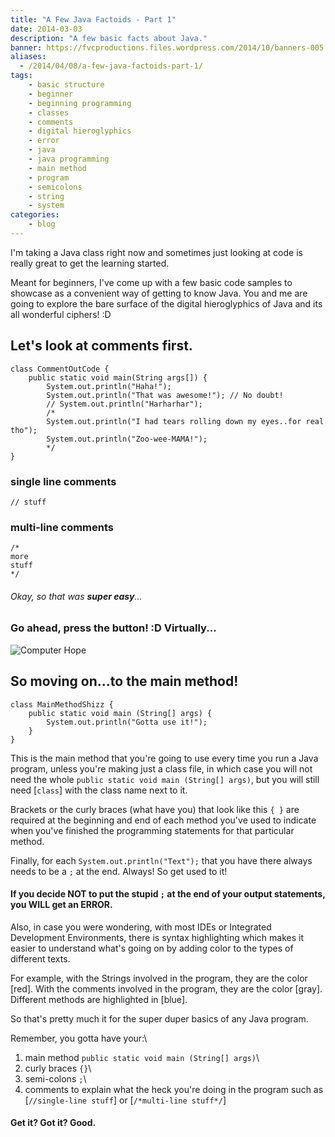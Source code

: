 ```yaml
---
title: "A Few Java Factoids - Part 1"
date: 2014-03-03
description: "A few basic facts about Java."
banner: https://fvcproductions.files.wordpress.com/2014/10/banners-005.jpg?w=1024&h=436&crop=1
aliases:
  - /2014/04/08/a-few-java-factoids-part-1/
tags:
    - basic structure
    - beginner
    - beginning programming
    - classes
    - comments
    - digital hieroglyphics
    - error
    - java
    - java programming
    - main method
    - program
    - semicolons
    - string
    - system
categories:
    - blog
---
```


I'm taking a Java class right now and sometimes just looking at code is really great to get the learning started.

Meant for beginners, I've come up with a few basic code samples to showcase as a convenient way of getting to know Java. You and me are going to explore the bare surface of the digital hieroglyphics of Java and its all wonderful ciphers! :D

## Let's look at comments first.

    class CommentOutCode {
        public static void main(String args[]) {
            System.out.println("Haha!");
            System.out.println("That was awesome!"); // No doubt!
            // System.out.println("Harharhar");
            /*
            System.out.println("I had tears rolling down my eyes..for real tho");
            System.out.println("Zoo-wee-MAMA!");
            */
    }

### single line comments

    // stuff

### multi-line comments

    /*
    more
    stuff
    */

###### Okay, so that was **super easy**...

### Go ahead, press the button! :D Virtually...

![Computer
Hope](//citycleanersoftx.com/wp-content/uploads/2014/01/Easy-Button.jpg)

## So moving on...to the main method!

    class MainMethodShizz {
        public static void main (String[] args) {
            System.out.println("Gotta use it!");
        }
    }

This is the main method that you're going to use every time you run a Java program, unless you're making just a class file, in which case you will not need the whole `public static void main (String[] args)`, but you will still need [`class`] with the class name next to it.

Brackets or the curly braces (what have you) that look like this `{ }` are required at the beginning and end of each method you've used to indicate when you've finished the programming statements for that particular method.

Finally, for each `System.out.println("Text");` that you have there always needs to be a `;` at the end. Always! So get used to it!

#### If you decide **NOT** to put the stupid `;` at the end of your output statements, you WILL get an **ERROR**.

Also, in case you were wondering, with most IDEs or Integrated Development Environments, there is syntax highlighting which makes it easier to understand what's going on by adding color to the types of different texts.

For example, with the Strings involved in the program, they are the color [red]. With the comments involved in the program, they are the color [gray]. Different methods are highlighted in [blue].

So that's pretty much it for the super duper basics of any Java program.

Remember, you gotta have your:\

1.  main method `public static void main (String[] args)`\
2.  curly braces `{}`\
3.  semi-colons `;`\
4.  comments to explain what the heck you're doing in the program such as [`//single-line stuff`] or [`/*multi-line stuff*/`]

#### Get it? Got it? Good.
